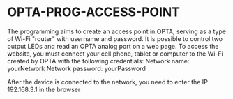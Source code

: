 # OPTA-PROG-ACCESS-POINT
The programming aims to create an access point in OPTA, serving as a type of Wi-Fi "router" with username and password.
It is possible to control two output LEDs and read an OPTA analog port on a web page.
To access the website, you must connect your cell phone, tablet or computer to the Wi-Fi created by OPTA with the following credentials:
Network name: yourNetwork
Network password: yourPassword

After the device is connected to the network, you need to enter the IP 192.168.3.1 in the browser

